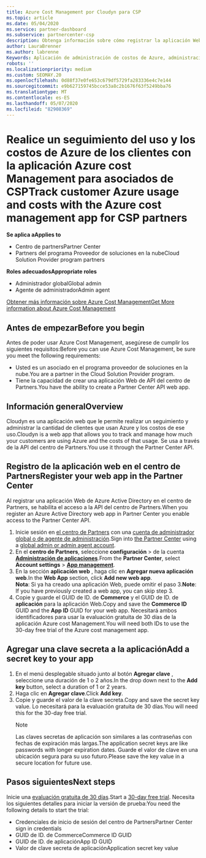 ```yaml
---
title: Azure Cost Management por Cloudyn para CSP
ms.topic: article
ms.date: 05/04/2020
ms.service: partner-dashboard
ms.subservice: partnercenter-csp
description: Obtenga información sobre cómo registrar la aplicación Web de Cloudyn y usar una clave secreta para ella en el centro de partners para que pueda usar la aplicación para realizar un seguimiento del uso y los costos de Azure de los clientes.
author: LauraBrenner
ms.author: labrenne
Keywords: Aplicación de administración de costos de Azure, administración de costos, Web Apps
robots: ''
ms.localizationpriority: medium
ms.custom: SEOMAY.20
ms.openlocfilehash: 0d88f37e0fe653c679df5729fa283336e4c7e144
ms.sourcegitcommit: e9b627159745bcce53a8c2b1676f63f5249bba76
ms.translationtype: MT
ms.contentlocale: es-ES
ms.lasthandoff: 05/07/2020
ms.locfileid: "82908369"
---
```

# <a name="track-customer-azure-usage-and-costs-with-the-azure-cost-management-app-for-csp-partners"></a><span data-ttu-id="434b0-104">Realice un seguimiento del uso y los costos de Azure de los clientes con la aplicación Azure cost Management para asociados de CSP</span><span class="sxs-lookup"><span data-stu-id="434b0-104">Track customer Azure usage and costs with the Azure cost management app for CSP partners</span></span>  

<span data-ttu-id="434b0-105">**Se aplica a**</span><span class="sxs-lookup"><span data-stu-id="434b0-105">**Applies to**</span></span>

- <span data-ttu-id="434b0-106">Centro de partners</span><span class="sxs-lookup"><span data-stu-id="434b0-106">Partner Center</span></span>
- <span data-ttu-id="434b0-107">Partners del programa Proveedor de soluciones en la nube</span><span class="sxs-lookup"><span data-stu-id="434b0-107">Cloud Solution Provider program partners</span></span>

<span data-ttu-id="434b0-108">**Roles adecuados**</span><span class="sxs-lookup"><span data-stu-id="434b0-108">**Appropriate roles**</span></span>

- <span data-ttu-id="434b0-109">Administrador global</span><span class="sxs-lookup"><span data-stu-id="434b0-109">Global admin</span></span>
- <span data-ttu-id="434b0-110">Agente de administrador</span><span class="sxs-lookup"><span data-stu-id="434b0-110">Admin agent</span></span>

[<span data-ttu-id="434b0-111">Obtener más información sobre Azure Cost Management</span><span class="sxs-lookup"><span data-stu-id="434b0-111">Get More information about Azure Cost Management</span></span>](https://go.microsoft.com/fwlink/p/?linkid=857893)

## <a name="before-you-begin"></a><span data-ttu-id="434b0-112">Antes de empezar</span><span class="sxs-lookup"><span data-stu-id="434b0-112">Before you begin</span></span>
<span data-ttu-id="434b0-113">Antes de poder usar Azure Cost Management, asegúrese de cumplir los siguientes requisitos:</span><span class="sxs-lookup"><span data-stu-id="434b0-113">Before you can use Azure Cost Management, be sure you meet the following requirements:</span></span>

- <span data-ttu-id="434b0-114">Usted es un asociado en el programa proveedor de soluciones en la nube.</span><span class="sxs-lookup"><span data-stu-id="434b0-114">You are a partner in the Cloud Solution Provider program.</span></span>
- <span data-ttu-id="434b0-115">Tiene la capacidad de crear una aplicación Web de API del centro de Partners.</span><span class="sxs-lookup"><span data-stu-id="434b0-115">You have the ability to create a Partner Center API web app.</span></span>

## <a name="overview"></a><span data-ttu-id="434b0-116">Información general</span><span class="sxs-lookup"><span data-stu-id="434b0-116">Overview</span></span>

<span data-ttu-id="434b0-117">Cloudyn es una aplicación web que le permite realizar un seguimiento y administrar la cantidad de clientes que usan Azure y los costos de ese uso.</span><span class="sxs-lookup"><span data-stu-id="434b0-117">Cloudyn is a web app that allows you to track and manage how much your customers are using Azure and the costs of that usage.</span></span> <span data-ttu-id="434b0-118">Se usa a través de la API del centro de Partners.</span><span class="sxs-lookup"><span data-stu-id="434b0-118">You use it through the Partner Center API.</span></span>

## <a name="register-your-web-app-in-the-partner-center"></a><span data-ttu-id="434b0-119">Registro de la aplicación web en el centro de Partners</span><span class="sxs-lookup"><span data-stu-id="434b0-119">Register your web app in the Partner Center</span></span>
<span data-ttu-id="434b0-120">Al registrar una aplicación Web de Azure Active Directory en el centro de Partners, se habilita el acceso a la API del centro de Partners.</span><span class="sxs-lookup"><span data-stu-id="434b0-120">When you register an Azure Active Directory web app in Partner Center you enable access to the Partner Center API.</span></span> 
1.  <span data-ttu-id="434b0-121">Inicie sesión en [el centro de Partners](https://partnercenter.microsoft.com/pcv/dashboard/overview) con una [cuenta de administrador global o de agente de administración](create-user-accounts-and-set-permissions.md).</span><span class="sxs-lookup"><span data-stu-id="434b0-121">Sign into [the Partner Center](https://partnercenter.microsoft.com/pcv/dashboard/overview) using a [global admin or admin agent account](create-user-accounts-and-set-permissions.md).</span></span>
2.  <span data-ttu-id="434b0-122">En el **centro de Partners**, seleccione **configuración** &gt; de la cuenta **[Administración de aplicaciones](https://partnercenter.microsoft.com/pcv/apiintegration/appmanagement)**.</span><span class="sxs-lookup"><span data-stu-id="434b0-122">From the **Partner Center**, select **Account settings** &gt; **[App management](https://partnercenter.microsoft.com/pcv/apiintegration/appmanagement)**.</span></span>
3.  <span data-ttu-id="434b0-123">En la sección **aplicación web** , haga clic en **Agregar nueva aplicación web**.</span><span class="sxs-lookup"><span data-stu-id="434b0-123">In the **Web App** section, click **Add new web app**.</span></span>
<br> <span data-ttu-id="434b0-124">**Nota**: Si ya ha creado una aplicación Web, puede omitir el paso 3.</span><span class="sxs-lookup"><span data-stu-id="434b0-124">**Note**: If you have previously created a web app, you can skip step 3.</span></span>
4.  <span data-ttu-id="434b0-125">Copie y guarde el GUID de ID. de **Commerce** y el GUID de ID. de **aplicación** para la aplicación Web.</span><span class="sxs-lookup"><span data-stu-id="434b0-125">Copy and save the **Commerce ID** GUID and the **App ID** GUID for your web app.</span></span> <span data-ttu-id="434b0-126">Necesitará ambos identificadores para usar la evaluación gratuita de 30 días de la aplicación Azure cost Management.</span><span class="sxs-lookup"><span data-stu-id="434b0-126">You will need both IDs to use the 30-day free trial of the Azure cost management app.</span></span>

## <a name="add-a-secret-key-to-your-app"></a><span data-ttu-id="434b0-127">Agregar una clave secreta a la aplicación</span><span class="sxs-lookup"><span data-stu-id="434b0-127">Add a secret key to your app</span></span>
1. <span data-ttu-id="434b0-128">En el menú desplegable situado junto al botón **Agregar clave** , seleccione una duración de 1 o 2 años.</span><span class="sxs-lookup"><span data-stu-id="434b0-128">In the drop down next to the **Add key** button, select a duration of 1 or 2 years.</span></span>
2. <span data-ttu-id="434b0-129">Haga clic en **Agregar clave**.</span><span class="sxs-lookup"><span data-stu-id="434b0-129">Click **Add key**.</span></span> 
3. <span data-ttu-id="434b0-130">Copie y guarde el valor de la clave secreta.</span><span class="sxs-lookup"><span data-stu-id="434b0-130">Copy and save the secret key value.</span></span> <span data-ttu-id="434b0-131">Lo necesitará para la evaluación gratuita de 30 días.</span><span class="sxs-lookup"><span data-stu-id="434b0-131">You will need this for the 30-day free trial.</span></span><br>
   > [!NOTE]  
   > <span data-ttu-id="434b0-132">Las claves secretas de aplicación son similares a las contraseñas con fechas de expiración más largas.</span><span class="sxs-lookup"><span data-stu-id="434b0-132">The application secret keys are like passwords with longer expiration dates.</span></span> <span data-ttu-id="434b0-133">Guarde el valor de clave en una ubicación segura para su uso futuro.</span><span class="sxs-lookup"><span data-stu-id="434b0-133">Please save the key value in a secure location for future use.</span></span>

## <a name="next-steps"></a><span data-ttu-id="434b0-134">Pasos siguientes</span><span class="sxs-lookup"><span data-stu-id="434b0-134">Next steps</span></span>
<span data-ttu-id="434b0-135">Inicie una [evaluación gratuita de 30 días](https://go.microsoft.com/fwlink/?linkid=857895).</span><span class="sxs-lookup"><span data-stu-id="434b0-135">Start a [30-day free trial](https://go.microsoft.com/fwlink/?linkid=857895).</span></span>
<span data-ttu-id="434b0-136">Necesita los siguientes detalles para iniciar la versión de prueba:</span><span class="sxs-lookup"><span data-stu-id="434b0-136">You need the following details to start the trial:</span></span>
- <span data-ttu-id="434b0-137">Credenciales de inicio de sesión del centro de Partners</span><span class="sxs-lookup"><span data-stu-id="434b0-137">Partner Center sign in credentials</span></span>
- <span data-ttu-id="434b0-138">GUID de ID. de Commerce</span><span class="sxs-lookup"><span data-stu-id="434b0-138">Commerce ID GUID</span></span>
- <span data-ttu-id="434b0-139">GUID de ID. de aplicación</span><span class="sxs-lookup"><span data-stu-id="434b0-139">App ID GUID</span></span>
- <span data-ttu-id="434b0-140">Valor de clave secreta de aplicación</span><span class="sxs-lookup"><span data-stu-id="434b0-140">Application secret key value</span></span>
